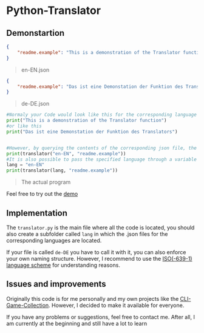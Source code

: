 # Python-Translator

## Demonstartion

```json 
{
    "readme.example": "This is a demonstration of the Translator function"
}
```
> en-EN.json

```json 
{
    "readme.example": "Das ist eine Demonstation der Funktion des Translators"
}
```
> de-DE.json

```python
#Normaly your Code would look like this for the corresponding language
print("This is a demonstration of the Translator function")
#or like this
print("Das ist eine Demonstation der Funktion des Translators")


#However, by querying the contents of the corresponding json file, the translator allows different languages without changing the code itself
print(translator("en-EN", "readme.example"))
#It is also possible to pass the specified language through a variable
lang = "en-EN"
print(translator(lang, "readme.example"))
```
> The actual program

Feel free to try out the [demo](https://github.com/official-Cromatin/Python-Translator/tree/main/demo)


## Implementation

The `translator.py` is the main file where all the code is located, you should also create a subfolder called `lang` in which the .json files for the corresponding languages are located.

If your file is called `de-DE` you have to call it with it, you can also enforce your own naming structure.
However, I recommend to use the [ISO(-639-1) language scheme](http://www.lingoes.net/en/translator/langcode.htm) for understanding reasons.

## Issues and improvements
Originally this code is for me personally and my own projects like the [CLI-Game-Collection](https://github.com/official-Cromatin/CLI-Game-Collection).
However, I decided to make it available for everyone.

If you have any problems or suggestions, feel free to contact me.
After all, I am currently at the beginning and still have a lot to learn